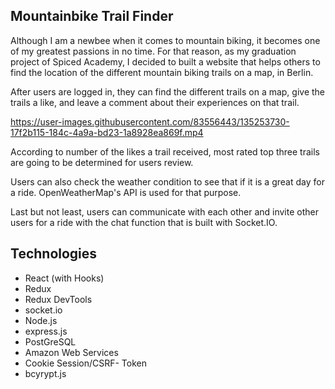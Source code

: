 ## Mountainbike Trail Finder

Although I am a newbee when it comes to mountain biking, it becomes one of my greatest passions in no time. For that reason, as my graduation project of Spiced Academy, I decided to built a website that helps others to find the location of the different mountain biking trails on a map, in Berlin.

After users are logged in, they can find the different trails on a map, give the trails a like, and leave a comment about their experiences on that trail.

https://user-images.githubusercontent.com/83556443/135253730-17f2b115-184c-4a9a-bd23-1a8928ea869f.mp4

According to number of the likes a trail received, most rated top three trails are going to be determined for users review.

Users can also check the weather condition to see that if it is a great day for a ride. OpenWeatherMap's API is used for that purpose.

Last but not least, users can communicate with each other and invite other users for a ride with the chat function that is built with Socket.IO.

## Technologies

* React (with Hooks)
* Redux
* Redux DevTools
* socket.io
* Node.js
* express.js
* PostGreSQL
* Amazon Web Services
* Cookie Session/CSRF- Token
* bcyrypt.js
